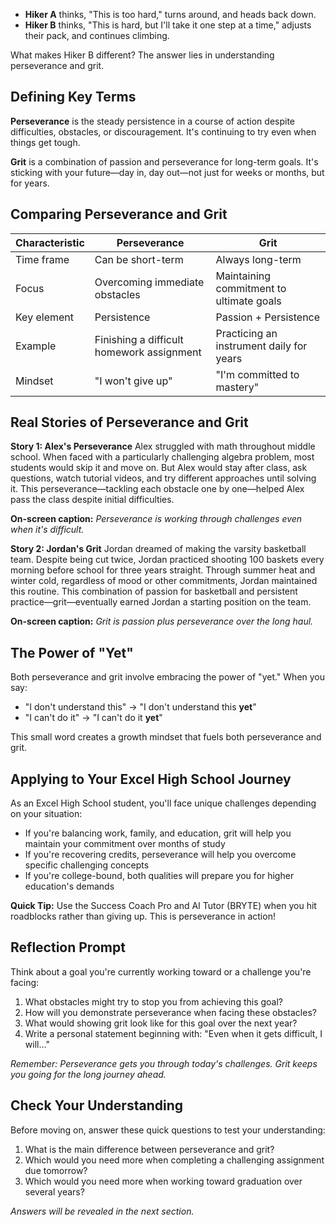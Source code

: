 

* **Hiker A** thinks, "This is too hard," turns around, and heads back down.
* **Hiker B** thinks, "This is hard, but I'll take it one step at a time," adjusts their pack, and continues climbing.

What makes Hiker B different? The answer lies in understanding perseverance and grit.

## Defining Key Terms

**Perseverance** is the steady persistence in a course of action despite difficulties, obstacles, or discouragement. It's continuing to try even when things get tough.

**Grit** is a combination of passion and perseverance for long-term goals. It's sticking with your future—day in, day out—not just for weeks or months, but for years.

## Comparing Perseverance and Grit

| Characteristic | Perseverance | Grit |
|----------------|--------------|------|
| Time frame | Can be short-term | Always long-term |
| Focus | Overcoming immediate obstacles | Maintaining commitment to ultimate goals |
| Key element | Persistence | Passion + Persistence |
| Example | Finishing a difficult homework assignment | Practicing an instrument daily for years |
| Mindset | "I won't give up" | "I'm committed to mastery" |

## Real Stories of Perseverance and Grit

**Story 1: Alex's Perseverance**
Alex struggled with math throughout middle school. When faced with a particularly challenging algebra problem, most students would skip it and move on. But Alex would stay after class, ask questions, watch tutorial videos, and try different approaches until solving it. This perseverance—tackling each obstacle one by one—helped Alex pass the class despite initial difficulties.

**On-screen caption:** *Perseverance is working through challenges even when it's difficult.*

**Story 2: Jordan's Grit**
Jordan dreamed of making the varsity basketball team. Despite being cut twice, Jordan practiced shooting 100 baskets every morning before school for three years straight. Through summer heat and winter cold, regardless of mood or other commitments, Jordan maintained this routine. This combination of passion for basketball and persistent practice—grit—eventually earned Jordan a starting position on the team.

**On-screen caption:** *Grit is passion plus perseverance over the long haul.*

## The Power of "Yet"

Both perseverance and grit involve embracing the power of "yet." When you say:
- "I don't understand this" → "I don't understand this **yet**"
- "I can't do it" → "I can't do it **yet**"

This small word creates a growth mindset that fuels both perseverance and grit.

## Applying to Your Excel High School Journey

As an Excel High School student, you'll face unique challenges depending on your situation:
- If you're balancing work, family, and education, grit will help you maintain your commitment over months of study
- If you're recovering credits, perseverance will help you overcome specific challenging concepts
- If you're college-bound, both qualities will prepare you for higher education's demands

**Quick Tip:** Use the Success Coach Pro and AI Tutor (BRYTE) when you hit roadblocks rather than giving up. This is perseverance in action!

## Reflection Prompt

Think about a goal you're currently working toward or a challenge you're facing:

1. What obstacles might try to stop you from achieving this goal?
2. How will you demonstrate perseverance when facing these obstacles?
3. What would showing grit look like for this goal over the next year?
4. Write a personal statement beginning with: "Even when it gets difficult, I will..."

*Remember: Perseverance gets you through today's challenges. Grit keeps you going for the long journey ahead.*

## Check Your Understanding

Before moving on, answer these quick questions to test your understanding:

1. What is the main difference between perseverance and grit?
2. Which would you need more when completing a challenging assignment due tomorrow?
3. Which would you need more when working toward graduation over several years?

*Answers will be revealed in the next section.*